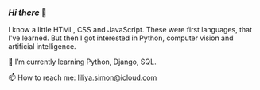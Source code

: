 ### _Hi there_ 👋

I know a little HTML, CSS and JavaScript. These were first languages,
that I've learned. But then I got interested in Python, computer vision and artificial intelligence. 


🌱 I’m currently learning Python, Django, SQL.

📫 How to reach me: liliya.simon@icloud.com

